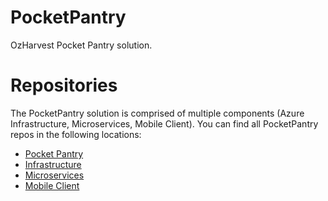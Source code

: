 # PocketPantry
OzHarvest Pocket Pantry solution.

# Repositories

The PocketPantry solution is comprised of multiple components (Azure Infrastructure, Microservices, Mobile Client). You can find all PocketPantry repos in the following locations:

- [Pocket Pantry](https://github.com/insightapac/pocketpantry)
- [Infrastructure](https://github.com/insightapac/pocketpantry-infra)
- [Microservices](https://github.com/insightapac/pocketpantry-microservices)
- [Mobile Client](https://github.com/insightapac/pocketpantry-mobile)
